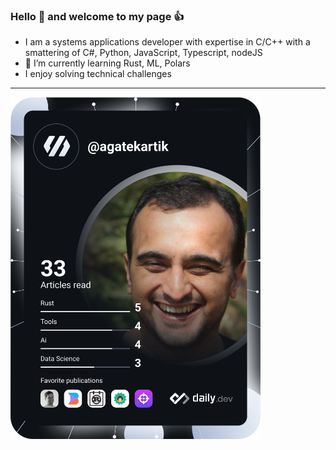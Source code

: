 ### Hello 👋 and welcome to my page 👍

<!--
**agatekartik/agatekartik** is a ✨ _special_ ✨ repository because its `README.md` (this file) appears on your GitHub profile.

Here are some ideas to get you started:

- 🔭 I’m currently working on ...
- 🌱 I’m currently learning ...
- 👯 I’m looking to collaborate on ...
- 🤔 I’m looking for help with ...
- 💬 Ask me about ...
- 📫 How to reach me: ...
- 😄 Pronouns: ...
- ⚡ Fun fact: ...
-->

- I am a systems applications developer with expertise in C/C++ with a smattering of C#, Python, JavaScript, Typescript, nodeJS
- 🌱 I’m currently learning Rust, ML, Polars
- I enjoy solving technical challenges

---


<a href="https://app.daily.dev/agatekartik">
  <img src="https://github.com/agatekartik/agatekartik/blob/main/devcard.svg" width="400" alt="Kartikeya Agate's Dev Card"/>
</a>

